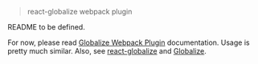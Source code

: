 > react-globalize webpack plugin 

README to be defined.

For now, please read [Globalize Webpack Plugin][] documentation. Usage is pretty
much similar. Also, see [react-globalize][] and [Globalize][].

[Globalize]: https://github.com/jquery/globalize/
[Globalize Webpack Plugin]: https://github.com/rxaviers/globalize-webpack-plugin
[react-globalize]: https://github.com/kborchers/react-globalize
